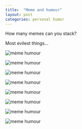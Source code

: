 ```yaml
---
title:  "Meme and humour"
layout: post
categories: personal humor
---
```


How many memes can you stack?

<!-- excerpt-end -->

Most evilest things...

![meme humour](/assets/images/meme-stacking-what-kind-of-sicko.jpg)

![meme humour](/assets/images/meme-stacking-evilest-thing-i-can-imagine.gif)

![meme humour](/assets/images/meme-stacking-grumpy-cat-approves.jpg)

![meme humour](/assets/images/meme-stacking-coke-and-pepsi.jpg)

![meme humour](/assets/images/meme-stacking-ran-out-of-coke.jpg)

![meme humour](/assets/images/meme-stacking-whoa-dude.jpg)

![meme humour](/assets/images/meme-stacking-taste-the-same.jpg)

![meme humour](/assets/images/meme-stacking-taste-the-same-really.jpg)
